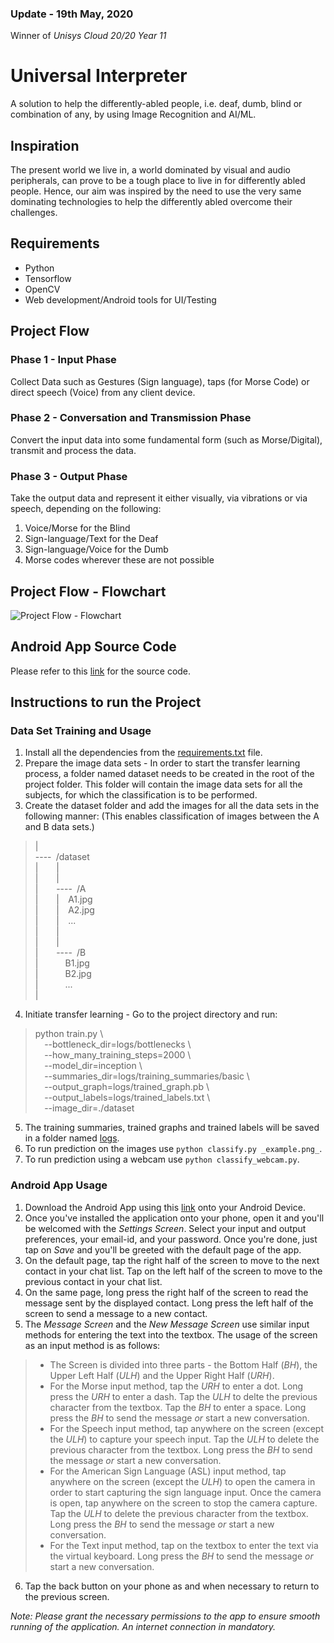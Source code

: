 ### Update - 19th May, 2020
Winner of *Unisys Cloud 20/20 Year 11*

# Universal Interpreter  
A solution to help the differently-abled people, i.e. deaf, dumb, blind or combination of any, by using Image
Recognition and AI/ML.  

## **Inspiration**  

The present world we live in, a world dominated by visual and audio peripherals, can prove to be
a tough place to live in for differently abled people. Hence, our aim was inspired by the need to
use the very same dominating technologies to help the differently abled overcome their challenges.  

## **Requirements**  
* Python 
* Tensorflow  
* OpenCV  
* Web development/Android tools for UI/Testing  

## **Project Flow**  

### **Phase 1 - Input Phase**    
Collect Data such as Gestures (Sign language), taps (for Morse Code) or direct speech (Voice)
from any client device.  

### **Phase 2 - Conversation and Transmission Phase**    
Convert the input data into some fundamental form (such as Morse/Digital), transmit and process
the data.  

### **Phase 3 - Output Phase**    
Take the output data and represent it either visually, via vibrations or via speech, depending on the following:  
1. Voice/Morse for the Blind
2. Sign-language/Text for the Deaf
3. Sign-language/Voice for the Dumb
4. Morse codes wherever these are not possible  

## **Project Flow - Flowchart**  
![Project Flow - Flowchart](./Abstract_Flowchart.jpg)

## **Android App Source Code**
Please refer to this [link](https://github.com/allanakshay12/Universal-Interpreter-Android-App.git) for the source code.

## **Instructions to run the Project**

### Data Set Training and Usage
1. Install all the dependencies from the [requirements.txt](./requirements.txt) file.
2. Prepare the image data sets - In order to start the transfer learning process, a folder named dataset needs to be created in the root of the project folder. This folder will contain the image data sets for all the subjects, for which the classification is to be performed.
3. Create the dataset folder and add the images for all the data sets in the following manner: (This enables classification of images between the A and B data sets.)  
>|  
>----<code>&nbsp;</code>/dataset  
>|<code>&nbsp;</code><code>&nbsp;</code><code>&nbsp;</code><code>&nbsp;</code>|  
>|<code>&nbsp;</code><code>&nbsp;</code><code>&nbsp;</code><code>&nbsp;</code>|  
>|<code>&nbsp;</code><code>&nbsp;</code><code>&nbsp;</code><code>&nbsp;</code>----<code>&nbsp;</code>/A  
>|<code>&nbsp;</code><code>&nbsp;</code><code>&nbsp;</code><code>&nbsp;</code>|<code>&nbsp;</code><code>&nbsp;</code>A1.jpg  
>|<code>&nbsp;</code><code>&nbsp;</code><code>&nbsp;</code><code>&nbsp;</code>|<code>&nbsp;</code><code>&nbsp;</code>A2.jpg  
>|<code>&nbsp;</code><code>&nbsp;</code><code>&nbsp;</code><code>&nbsp;</code>|<code>&nbsp;</code><code>&nbsp;</code>...  
>|<code>&nbsp;</code><code>&nbsp;</code><code>&nbsp;</code><code>&nbsp;</code>|  
>|<code>&nbsp;</code><code>&nbsp;</code><code>&nbsp;</code><code>&nbsp;</code>|  
>|<code>&nbsp;</code><code>&nbsp;</code><code>&nbsp;</code><code>&nbsp;</code>----<code>&nbsp;</code>/B  
>|<code>&nbsp;</code><code>&nbsp;</code><code>&nbsp;</code><code>&nbsp;</code><code>&nbsp;</code><code>&nbsp;</code>B1.jpg  
>|<code>&nbsp;</code><code>&nbsp;</code><code>&nbsp;</code><code>&nbsp;</code><code>&nbsp;</code><code>&nbsp;</code>B2.jpg  
>|<code>&nbsp;</code><code>&nbsp;</code><code>&nbsp;</code><code>&nbsp;</code><code>&nbsp;</code><code>&nbsp;</code>...  
>|   
4. Initiate transfer learning - Go to the project directory and run:
>python train.py \  
><code>&nbsp;</code><code>&nbsp;</code>--bottleneck_dir=logs/bottlenecks \  
><code>&nbsp;</code><code>&nbsp;</code>--how_many_training_steps=2000 \  
><code>&nbsp;</code><code>&nbsp;</code>--model_dir=inception \  
><code>&nbsp;</code><code>&nbsp;</code>--summaries_dir=logs/training_summaries/basic \  
><code>&nbsp;</code><code>&nbsp;</code>--output_graph=logs/trained_graph.pb \  
><code>&nbsp;</code><code>&nbsp;</code>--output_labels=logs/trained_labels.txt \  
><code>&nbsp;</code><code>&nbsp;</code>--image_dir=./dataset  
5. The training summaries, trained graphs and trained labels will be saved in a folder named [logs](./logs/).  
6. To run prediction on the images use `python classify.py _example.png_`.    
7. To run prediction using a webcam use `python classify_webcam.py`.    

### Android App Usage
1. Download the Android App using this [link](https://drive.google.com/file/d/1JIP3Rifu4HVmTj_o0_8483gyBRdiqz4h/view?usp=sharing) onto your Android Device.
2. Once you've installed the application onto your phone, open it and you'll be welcomed with the *Settings Screen*. Select your input and output preferences, your email-id, and your password. Once you're done, just tap on *Save* and you'll be greeted with the default page of the app.
3. On the default page, tap the right half of the screen to move to the next contact in your chat list. Tap on the left half of the screen to move to the previous contact in your chat list.
4. On the same page, long press the right half of the screen to read the message sent by the displayed contact. Long press the left half of the screen to send a message to a new contact.
5. The *Message Screen* and the *New Message Screen* use similar input methods for entering the text into the textbox. The usage of the screen as an input method is as follows:
>* The Screen is divided into three parts - the Bottom Half (*BH*), the Upper Left Half (*ULH*) and the Upper Right Half (*URH*).  
>* For the Morse input method, tap the *URH* to enter a dot. Long press the *URH* to enter a dash. Tap the *ULH* to delte the previous character from the textbox. Tap the *BH* to enter a space. Long press the *BH* to send the message *or* start a new conversation.  
>* For the Speech input method, tap anywhere on the screen (except the *ULH*) to capture your speech input. Tap the *ULH* to delete the previous character from the textbox. Long press the *BH* to send the message *or* start a new conversation.  
>* For the American Sign Language (ASL) input method, tap anywhere on the screen (except the *ULH*) to open the camera in order to start capturing the sign language input. Once the camera is open, tap anywhere on the screen to stop the camera capture. Tap the *ULH* to delete the previous character from the textbox. Long press the *BH* to send the message *or* start a new conversation.  
>* For the Text input method, tap on the textbox to enter the text via the virtual keyboard. Long press the *BH* to send the message *or* start a new conversation.  
6. Tap the back button on your phone as and when necessary to return to the previous screen.  
  
*Note: Please grant the necessary permissions to the app to ensure smooth running of the application. An internet connection in mandatory.*
